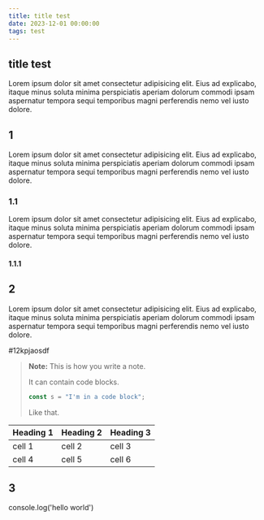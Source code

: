 ```yaml
---
title: title test
date: 2023-12-01 00:00:00
tags: test
---
```


## title test

Lorem ipsum dolor sit amet consectetur adipisicing elit. Eius ad explicabo, itaque minus soluta minima perspiciatis aperiam dolorum commodi ipsam aspernatur tempora sequi temporibus magni perferendis nemo vel iusto dolore.

## 1

Lorem ipsum dolor sit amet consectetur adipisicing elit. Eius ad explicabo, itaque minus soluta minima perspiciatis aperiam dolorum commodi ipsam aspernatur tempora sequi temporibus magni perferendis nemo vel iusto dolore.

### 1.1

Lorem ipsum dolor sit amet consectetur adipisicing elit. Eius ad explicabo, itaque minus soluta minima perspiciatis aperiam dolorum commodi ipsam aspernatur tempora sequi temporibus magni perferendis nemo vel iusto dolore.

#### 1.1.1

## 2
Lorem ipsum dolor sit amet consectetur adipisicing elit. Eius ad explicabo, itaque minus soluta minima perspiciatis aperiam dolorum commodi ipsam aspernatur tempora sequi temporibus magni perferendis nemo vel iusto dolore.

#12kpjaosdf

> **Note:** This is how you write a note.
>
> It can contain code blocks.
>
> ```js
> const s = "I'm in a code block";
> ```
>
> Like that.


| Heading 1 | Heading 2 | Heading 3 |
| --------- | --------- | --------- |
| cell 1    | cell 2    | cell 3    |
| cell 4    | cell 5    | cell 6    |

## 3

<CodeEditor language="js" title="你好">
  console.log('hello world')
</CodeEditor>

<codePen title="some" src="https://codepen.io/gambhirsharma/embed/jOxXxXa?default-tab=html%2Cresult"/>
